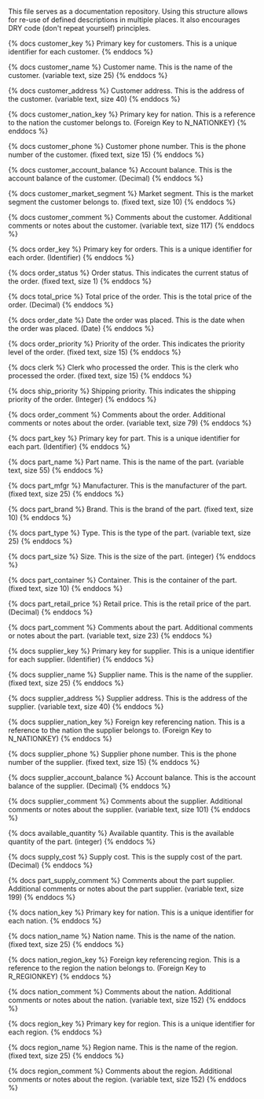 This file serves as a documentation repository. Using this structure allows for re-use of defined descriptions in multiple places. It also encourages DRY code (don't repeat yourself) principles.

{% docs customer_key %}
Primary key for customers. This is a unique identifier for each customer.
{% enddocs %}

{% docs customer_name %}
Customer name. This is the name of the customer. (variable text, size 25)
{% enddocs %}

{% docs customer_address %}
Customer address. This is the address of the customer. (variable text, size 40)
{% enddocs %}

{% docs customer_nation_key %}
Primary key for nation. This is a reference to the nation the customer belongs to. (Foreign Key to N_NATIONKEY)
{% enddocs %}

{% docs customer_phone %}
Customer phone number. This is the phone number of the customer. (fixed text, size 15)
{% enddocs %}

{% docs customer_account_balance %}
Account balance. This is the account balance of the customer. (Decimal)
{% enddocs %}

{% docs customer_market_segment %}
Market segment. This is the market segment the customer belongs to. (fixed text, size 10)
{% enddocs %}

{% docs customer_comment %}
Comments about the customer. Additional comments or notes about the customer. (variable text, size 117)
{% enddocs %}

{% docs order_key %}
Primary key for orders. This is a unique identifier for each order. (Identifier)
{% enddocs %}

{% docs order_status %}
Order status. This indicates the current status of the order. (fixed text, size 1)
{% enddocs %}

{% docs total_price %}
Total price of the order. This is the total price of the order. (Decimal)
{% enddocs %}

{% docs order_date %}
Date the order was placed. This is the date when the order was placed. (Date)
{% enddocs %}

{% docs order_priority %}
Priority of the order. This indicates the priority level of the order. (fixed text, size 15)
{% enddocs %}

{% docs clerk %}
Clerk who processed the order. This is the clerk who processed the order. (fixed text, size 15)
{% enddocs %}

{% docs ship_priority %}
Shipping priority. This indicates the shipping priority of the order. (Integer)
{% enddocs %}

{% docs order_comment %}
Comments about the order. Additional comments or notes about the order. (variable text, size 79)
{% enddocs %}

{% docs part_key %}
Primary key for part. This is a unique identifier for each part. (Identifier)
{% enddocs %}

{% docs part_name %}
Part name. This is the name of the part. (variable text, size 55)
{% enddocs %}

{% docs part_mfgr %}
Manufacturer. This is the manufacturer of the part. (fixed text, size 25)
{% enddocs %}

{% docs part_brand %}
Brand. This is the brand of the part. (fixed text, size 10)
{% enddocs %}

{% docs part_type %}
Type. This is the type of the part. (variable text, size 25)
{% enddocs %}

{% docs part_size %}
Size. This is the size of the part. (integer)
{% enddocs %}

{% docs part_container %}
Container. This is the container of the part. (fixed text, size 10)
{% enddocs %}

{% docs part_retail_price %}
Retail price. This is the retail price of the part. (Decimal)
{% enddocs %}

{% docs part_comment %}
Comments about the part. Additional comments or notes about the part. (variable text, size 23)
{% enddocs %}

{% docs supplier_key %}
Primary key for supplier. This is a unique identifier for each supplier. (Identifier)
{% enddocs %}

{% docs supplier_name %}
Supplier name. This is the name of the supplier. (fixed text, size 25)
{% enddocs %}

{% docs supplier_address %}
Supplier address. This is the address of the supplier. (variable text, size 40)
{% enddocs %}

{% docs supplier_nation_key %}
Foreign key referencing nation. This is a reference to the nation the supplier belongs to. (Foreign Key to N_NATIONKEY)
{% enddocs %}

{% docs supplier_phone %}
Supplier phone number. This is the phone number of the supplier. (fixed text, size 15)
{% enddocs %}

{% docs supplier_account_balance %}
Account balance. This is the account balance of the supplier. (Decimal)
{% enddocs %}

{% docs supplier_comment %}
Comments about the supplier. Additional comments or notes about the supplier. (variable text, size 101)
{% enddocs %}

{% docs available_quantity %}
Available quantity. This is the available quantity of the part. (integer)
{% enddocs %}

{% docs supply_cost %}
Supply cost. This is the supply cost of the part. (Decimal)
{% enddocs %}

{% docs part_supply_comment %}
Comments about the part supplier. Additional comments or notes about the part supplier. (variable text, size 199)
{% enddocs %}

{% docs nation_key %}
Primary key for nation. This is a unique identifier for each nation.
{% enddocs %}

{% docs nation_name %}
Nation name. This is the name of the nation. (fixed text, size 25)
{% enddocs %}

{% docs nation_region_key %}
Foreign key referencing region. This is a reference to the region the nation belongs to. (Foreign Key to R_REGIONKEY)
{% enddocs %}

{% docs nation_comment %}
Comments about the nation. Additional comments or notes about the nation. (variable text, size 152)
{% enddocs %}

{% docs region_key %}
Primary key for region. This is a unique identifier for each region.
{% enddocs %}

{% docs region_name %}
Region name. This is the name of the region. (fixed text, size 25)
{% enddocs %}

{% docs region_comment %}
Comments about the region. Additional comments or notes about the region. (variable text, size 152)
{% enddocs %}
